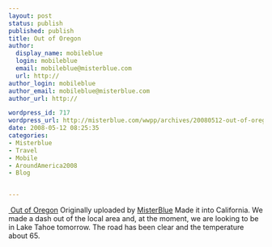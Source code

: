 ```yaml
---
layout: post
status: publish
published: publish
title: Out of Oregon
author:
  display_name: mobileblue
  login: mobileblue
  email: mobileblue@misterblue.com
  url: http://
author_login: mobileblue
author_email: mobileblue@misterblue.com
author_url: http://

wordpress_id: 717
wordpress_url: http://misterblue.com/wwpp/archives/20080512-out-of-oregon
date: 2008-05-12 08:25:35
categories:
- Misterblue
- Travel
- Mobile
- AroundAmerica2008
- Blog


---
```

<span class="flickr-blog-content">
  <span class="flickr-blog-image">
    <a href="http://www.flickr.com/photos/misterblue/2487877855/" title="photo sharing" class="flickr-blog-image">
       <img src="http://farm3.static.flickr.com/2402/2487877855_2f1c181c81_m.jpg" alt="" class="flickr-blog-image" />
    </a>
    <span class="flickr-blog-image-title">
      <a href="http://www.flickr.com/photos/misterblue/2487877855/">Out of Oregon</a>
    </span>
    <span class="flickr-blog-image-credit">
      Originally uploaded by <a href="http://www.flickr.com/people/misterblue/">MisterBlue</a>
    </span>
  </span>
  <span class="flickr-blog-body">
    Made it into California. We made a dash out of the local area and, at the moment, we are looking to be in Lake Tahoe tomorrow. The road has been clear and the temperature about 65.
  </span>
</span>
<br />
